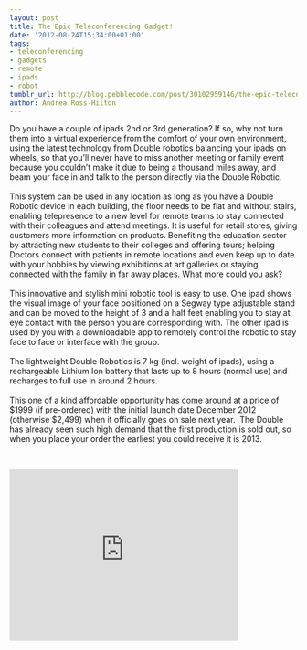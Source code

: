 ```yaml
---
layout: post
title: The Epic Teleconferencing Gadget!
date: '2012-08-24T15:34:00+01:00'
tags:
- teleconferencing
- gadgets
- remote
- ipads
- robot
tumblr_url: http://blog.pebblecode.com/post/30102959146/the-epic-teleconferencing-gadget
author: Andrea Ross-Hilton
---
```

<p>Do you have a couple of ipads 2nd or 3rd generation? If so, why not turn them into a virtual experience from the comfort of your own environment, using the latest technology from Double robotics balancing your ipads on wheels, so that you’ll never have to miss another meeting or family event because you couldn’t make it due to being a thousand miles away, and beam your face in and talk to the person directly via the Double Robotic.<br/><br/>This system can be used in any location as long as you have a Double Robotic device in each building, the floor needs to be flat and without stairs, enabling telepresence to a new level for remote teams to stay connected with their colleagues and attend meetings. It is useful for retail stores, giving customers more information on products. Benefiting the education sector by attracting new students to their colleges and offering tours; helping Doctors connect with patients in remote locations and even keep up to date with your hobbies by viewing exhibitions at art galleries or staying connected with the family in far away places. What more could you ask?<br/><br/>This innovative and stylish mini robotic tool is easy to use. One ipad shows the visual image of your face positioned on a Segway type adjustable stand and can be moved to the height of 3 and a half feet enabling you to stay at eye contact with the person you are corresponding with. The other ipad is used by you with a downloadable app to remotely control the robotic to stay face to face or interface with the group.<br/><br/>The lightweight Double Robotics is 7 kg (incl. weight of ipads), using a rechargeable Lithium Ion battery that lasts up to 8 hours (normal use) and recharges to full use in around 2 hours.<br/><br/>This one of a kind affordable opportunity has come around at a price of $1999 (if pre-ordered) with the initial launch date December 2012 (otherwise $2,499) when it officially goes on sale next year.  The Double has already seen such high demand that the first production is sold out, so when you place your order the earliest you could receive it is 2013.</p>
<p><strong><span><br/></span></strong></p>
<p><iframe frameborder="0" height="300" src="http://player.vimeo.com/video/47000322?title=0&amp;byline=0&amp;portrait=0&amp;color=333333" width="400"></iframe></p>
